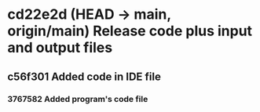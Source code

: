 # cd22e2d (HEAD -> main, origin/main) Release code plus input and output files
## c56f301 Added code in IDE file
### 3767582 Added program's code file
